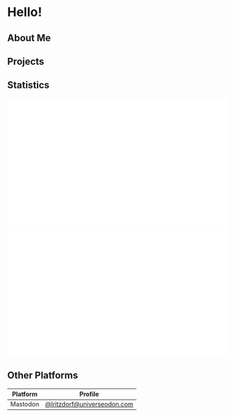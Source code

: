 # Hello!

## About Me

## Projects

## Statistics

![](https://raw.githubusercontent.com/LRitzdorf/github-stats/master/generated/overview.svg#gh-dark-mode-only)
![](https://raw.githubusercontent.com/LRitzdorf/github-stats/master/generated/languages.svg#gh-dark-mode-only)

## Other Platforms

| Platform | Profile |
|-|-|
| Mastodon | <a rel="me" href="https://universeodon.com/@lritzdorf">@lritzdorf@universeodon.com</a> |

